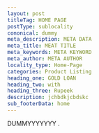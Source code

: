 ```yaml
---
layout: post
titleTag: HOME PAGE
postType: sublocality
cononical: dummy
meta_description: META DATA
meta_title: MEAT TITLE
meta_keywords: META KEYWORD
meta_author: META AUTHOR
locality_type: Home-Page
categories: Product Listing
heading_one: GOLD LOAN
heading_two: with
heading_three: Rupeek
description: jchbdkjcbdskc
sub_footerData: home
---
```

DUMMYYYYYYY .